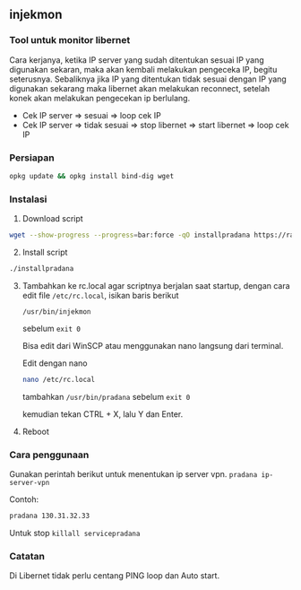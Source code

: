 ## injekmon
### Tool untuk monitor libernet

Cara kerjanya, ketika IP server yang sudah ditentukan sesuai IP yang digunakan sekaran, maka akan kembali melakukan pengeceka IP, begitu seterusnya. Sebaliknya jika IP yang ditentukan tidak sesuai dengan IP yang digunakan sekarang maka libernet akan melakukan reconnect, setelah konek akan melakukan pengecekan ip berlulang.

- Cek IP server => sesuai => loop cek IP
- Cek IP server => tidak sesuai => stop libernet => start libernet => loop cek IP

### Persiapan
```bash
opkg update && opkg install bind-dig wget
```

### Instalasi

1. Download script

```bash
wget --show-progress --progress=bar:force -qO installpradana https://raw.githubusercontent.com/laksa19/openwrt-tools/master/injekmon/installinjekmon && chmod +x installinjekmon
```

2. Install script 

```bash
./installpradana
```
3. Tambahkan ke rc.local agar scriptnya berjalan saat startup, dengan cara edit file ```/etc/rc.local```, isikan baris berikut

    ```/usr/bin/injekmon```

    sebelum ```exit 0```
    
    Bisa edit dari WinSCP atau menggunakan nano langsung dari terminal.

    Edit dengan nano

    ```bash
    nano /etc/rc.local
    ```
    
    tambahkan ```/usr/bin/pradana``` sebelum ```exit 0```
    
    kemudian tekan CTRL + X, lalu Y dan Enter.
    
 4. Reboot

### Cara penggunaan

Gunakan perintah berikut untuk menentukan ip server vpn.
```pradana ip-server-vpn```

Contoh:
```bash
pradana 130.31.32.33
```

Untuk stop ```killall servicepradana```

### Catatan
Di Libernet tidak perlu centang PING loop dan Auto start.



